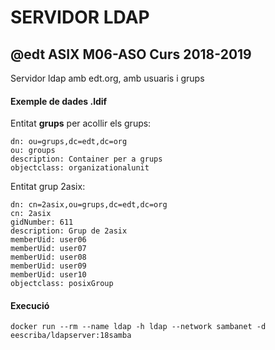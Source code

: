 # SERVIDOR LDAP


## @edt ASIX M06-ASO Curs 2018-2019

Servidor ldap amb edt.org, amb usuaris i grups


#### Exemple de dades .ldif

Entitat **grups** per acollir els grups:
```
dn: ou=grups,dc=edt,dc=org
ou: groups
description: Container per a grups
objectclass: organizationalunit
```

Entitat grup 2asix:
```
dn: cn=2asix,ou=grups,dc=edt,dc=org
cn: 2asix
gidNumber: 611
description: Grup de 2asix
memberUid: user06
memberUid: user07
memberUid: user08
memberUid: user09
memberUid: user10
objectclass: posixGroup
```


#### Execució

```
docker run --rm --name ldap -h ldap --network sambanet -d eescriba/ldapserver:18samba

```
